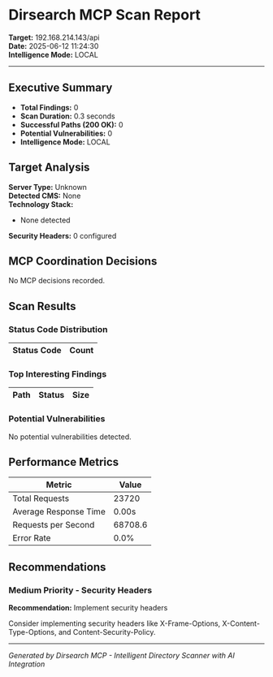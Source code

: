 # Dirsearch MCP Scan Report

**Target:** 192.168.214.143/api  
**Date:** 2025-06-12 11:24:30  
**Intelligence Mode:** LOCAL

---

## Executive Summary


- **Total Findings:** 0
- **Scan Duration:** 0.3 seconds
- **Successful Paths (200 OK):** 0
- **Potential Vulnerabilities:** 0
- **Intelligence Mode:** LOCAL


## Target Analysis


**Server Type:** Unknown  
**Detected CMS:** None  
**Technology Stack:**
- None detected

**Security Headers:** 0 configured


## MCP Coordination Decisions

No MCP decisions recorded.

## Scan Results


### Status Code Distribution

| Status Code | Count |
|------------|-------|



### Top Interesting Findings

| Path | Status | Size |
|------|--------|------|



### Potential Vulnerabilities

No potential vulnerabilities detected.



## Performance Metrics


| Metric | Value |
|--------|-------|
| Total Requests | 23720 |
| Average Response Time | 0.00s |
| Requests per Second | 68708.6 |
| Error Rate | 0.0% |


## Recommendations


### Medium Priority - Security Headers

**Recommendation:** Implement security headers

Consider implementing security headers like X-Frame-Options, X-Content-Type-Options, and Content-Security-Policy.



---

*Generated by Dirsearch MCP - Intelligent Directory Scanner with AI Integration*
